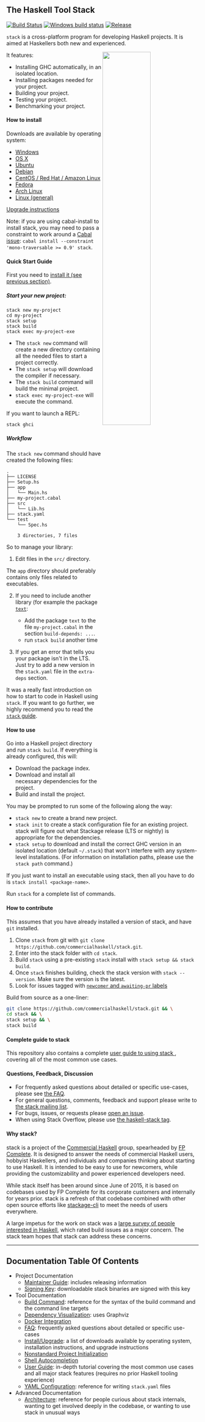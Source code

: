 ## The Haskell Tool Stack

[![Build Status](https://travis-ci.org/commercialhaskell/stack.svg?branch=master)](https://travis-ci.org/commercialhaskell/stack)
[![Windows build status](https://ci.appveyor.com/api/projects/status/github/commercialhaskell/stack)](https://ci.appveyor.com/project/snoyberg/stack)
[![Release](https://img.shields.io/github/release/commercialhaskell/stack.svg)](https://github.com/commercialhaskell/stack/releases)

`stack` is a cross-platform program for developing Haskell
projects. It is aimed at Haskellers both new and experienced.

<img src="http://i.imgur.com/WW69oTj.gif" width="50%" align="right">

It features:

* Installing GHC automatically, in an isolated location.
* Installing packages needed for your project.
* Building your project.
* Testing your project.
* Benchmarking your project.

#### How to install

Downloads are available by operating system:

* [Windows](doc/install_and_upgrade.md#windows)
* [OS X](doc/install_and_upgrade.md#os-x)
* [Ubuntu](doc/install_and_upgrade.md#ubuntu)
* [Debian](doc/install_and_upgrade.md#debian)
* [CentOS / Red Hat / Amazon Linux](doc/install_and_upgrade.md#centos--red-hat--amazon-linux)
* [Fedora](doc/install_and_upgrade.md#fedora)
* [Arch Linux](doc/install_and_upgrade.md#arch-linux)
* [Linux (general)](doc/install_and_upgrade.md#linux)

[Upgrade instructions](doc/install_and_upgrade.md#upgrade)

Note: if you are using cabal-install to install stack, you may need to pass a
constraint to work around a
[Cabal issue](https://github.com/haskell/cabal/issues/2759): `cabal install
--constraint 'mono-traversable >= 0.9' stack`.

#### Quick Start Guide

First you need to [install it (see previous section)](#how-to-install).

##### Start your new project:

~~~ {.bash}
stack new my-project
cd my-project
stack setup
stack build
stack exec my-project-exe
~~~

- The `stack new` command will create a new directory containing all
the needed files to start a project correctly.
- The `stack setup` will download the compiler if necessary.
- The `stack build` command will build the minimal project.
- `stack exec my-project-exe` will execute the command.

If you want to launch a REPL:

~~~ {.bash}
stack ghci
~~~

##### Workflow

The `stack new` command should have created the following files:

~~~
.
├── LICENSE
├── Setup.hs
├── app
│   └── Main.hs
├── my-project.cabal
├── src
│   └── Lib.hs
├── stack.yaml
└── test
    └── Spec.hs

    3 directories, 7 files
~~~

So to manage your library:

1. Edit files in the `src/` directory.

The `app` directory should preferably contains only files related to
executables.

2. If you need to include another library (for example the package [`text`](https://hackage.haskell.org/package/text):

   - Add the package `text` to the file `my-project.cabal`
     in the section `build-depends: ...`.
   - run `stack build` another time

3. If you get an error that tells you your package isn't in the LTS.
   Just try to add a new version in the `stack.yaml` file in the `extra-deps` section.

It was a really fast introduction on how to start to code in Haskell using `stack`.
If you want to go further, we highly recommend you to read the [`stack` guide](https://github.com/commercialhaskell/stack/blob/master/doc/GUIDE.md).

#### How to use

Go into a Haskell project directory and run `stack build`. If everything is
already configured, this will:

* Download the package index.
* Download and install all necessary dependencies for the project.
* Build and install the project.

You may be prompted to run some of the following along the way:

* `stack new` to create a brand new project.
* `stack init` to create a stack configuration file for an existing project.
  stack will figure out what Stackage release (LTS or nightly) is appropriate
  for the dependencies.
* `stack setup` to download and install the correct GHC version in an
  isolated location (default `~/.stack`) that won't interfere with any
  system-level installations. (For information on installation paths,
  please use the `stack path` command.)

If you just want to install an executable using stack, then all you have
to do is `stack install <package-name>`.

Run `stack` for a complete list of commands.

#### How to contribute

This assumes that you have already installed a version of stack, and have `git`
installed.

1. Clone `stack` from git with
   `git clone https://github.com/commercialhaskell/stack.git`.
2. Enter into the stack folder with `cd stack`.
3. Build `stack` using a pre-existing `stack` install with
   `stack setup && stack build`.
4. Once `stack` finishes building, check the stack version with
   `stack --version`. Make sure the version is the latest.
5. Look for issues tagged with
   [`newcomer` and `awaiting-pr` labels](https://github.com/commercialhaskell/stack/issues?q=is%3Aopen+is%3Aissue+label%3Anewcomer+label%3Aawaiting-pr)

Build from source as a one-liner:

```bash
git clone https://github.com/commercialhaskell/stack.git && \
cd stack && \
stack setup && \
stack build
```

#### Complete guide to stack

This repository also contains a complete [user guide to using stack
](doc/GUIDE.md), covering all of the most common use cases.


#### Questions, Feedback, Discussion

* For frequently asked questions about detailed or specific use-cases, please
  see [the FAQ](doc/faq.md).
* For general questions, comments, feedback and support please write
  to [the stack mailing list](https://groups.google.com/d/forum/haskell-stack).
* For bugs, issues, or requests please
  [open an issue](https://github.com/commercialhaskell/stack/issues/new).
* When using Stack Overflow, please use [the haskell-stack
  tag](http://stackoverflow.com/questions/tagged/haskell-stack).

#### Why stack?

stack is a project of the [Commercial Haskell](http://commercialhaskell.com/)
group, spearheaded by [FP Complete](https://www.fpcomplete.com/). It is
designed to answer the needs of commercial Haskell users, hobbyist Haskellers,
and individuals and companies thinking about starting to use Haskell. It is
intended to be easy to use for newcomers, while providing the customizability
and power experienced developers need.

While stack itself has been around since June of 2015, it is based on codebases
used by FP Complete for its corporate customers and internally for years prior.
stack is a refresh of that codebase combined with other open source efforts
like [stackage-cli](https://github.com/fpco/stackage-cli) to meet the needs of
users everywhere.

A large impetus for the work on stack was a [large survey of people interested
in
Haskell](https://www.fpcomplete.com/blog/2015/05/thousand-user-haskell-survey),
which rated build issues as a major concern. The stack team hopes that stack
can address these concerns.

<hr>

## Documentation Table Of Contents

* Project Documentation
    * [Maintainer Guide](doc/MAINTAINER_GUIDE.md): includes releasing information
    * [Signing Key](doc/SIGNING_KEY.md): downloadable stack binaries are signed
      with this key
* Tool Documentation
    * [Build Command](doc/build_command.md): reference for the syntax of the
      build command and the command line targets
    * [Dependency Visualization](doc/dependency_visualization.md): uses Graphviz
    * [Docker Integration](doc/docker_integration.md)
    * [FAQ](doc/faq.md): frequently asked questions about detailed or specific
      use-cases
    * [Install/Upgrade](doc/install_and_upgrade.md): a list of downloads
      available by operating system, installation instructions, and upgrade
      instructions
    * [Nonstandard Project Initialization](doc/nonstandard_project_init.md)
    * [Shell Autocompletion](doc/shell_autocompletion.md)
    * [User Guide](doc/GUIDE.md): in-depth tutorial covering the most common use
      cases and all major stack features (requires no prior Haskell tooling
      experience)
    * [YAML Configuration](doc/yaml_configuration.md): reference for writing
      `stack.yaml` files
* Advanced Documentation
    * [Architecture](doc/architecture.md): reference for people curious about
      stack internals, wanting to get involved deeply in the codebase, or
      wanting to use stack in unusual ways
